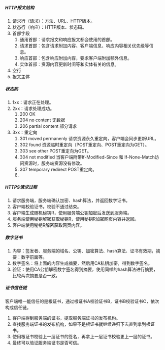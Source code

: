 ##### HTTP报文结构

1. 请求行（请求）：方法、URL、HTTP版本。
2. 状态行（响应）：HTTP版本、状态码。
3. 首部字段
   1. 通用首部：请求报文和响应报文都会使用的首部。
   2. 请求首部：包含请求附加内容、客户端信息、响应内容相关优先级等信息。
   3. 响应首部：包含响应附加内容，要求客户端附加额外信息。
   4. 实体首部：资源内容更新时间等和实体有关的信息。
4. 空行
5. 报文主体

##### 状态码

1. 1xx：请求正在处理。
2. 2xx：请求处理成功。
   1. 200 OK
   2. 204 no content 无数据
   3. 206 partial content 部分请求
3. 3xx：重定向
   1. 301 moved permanenly 请求资源永久重定向，客户端会同步更新URL。
   2. 302 found 资源临时重定向（POST重定向、POST重定向为GET）。
   3. 303 see other POST重定向为GET。
   4. 304 not modified 当客户端附带If-Modified-Since 和 If-None-Match访问资源时，服务端资源没有修改。
   5. 307 temporary redirect POST重定向。
   6. 

##### HTTPS请求过程

1. 请求服务端，服务端确认加密、hash算法，并返回数字证书。
2. 客户端校验证书，校验不通过结束。
3. 客户端生成随机秘钥R，使用服务端公钥加密后发送到服务端。
4. 服务端使用秘钥解密获取秘钥R，使用秘钥R加密网页内容并返回。
5. 客户端使用秘钥R解密获取网页内容。

##### 数字证书

1. 内容：签发者、服务端的域名、公钥、加密算法、hash算法、证书有效期，摘要：数字前面等。
2. 数字签名：将上面的内容生成摘要，然后用CA私钥加密，得到数字签名。
3. 验证：使用CA公钥解密数字签名得到摘要，使用同样的hash算法进行摘要，比较两次摘要是否一致。

##### 证书信任链

客户端唯一能信任的是根证书，通过根证书A校验证书B，证书B校验证书C，依次构成信任链。

1. 客户端得到服务端的证书，提取服务端证书的发布机构。
2. 查找服务端证书的发布机构，如果不是根证书就继续递归下去直到拿到根证书。
3. 使用根证书校验上一层证书的签名，再拿上一层证书校验更上一层的证书。
4. 最终可以验证服务端证书是否可信。
